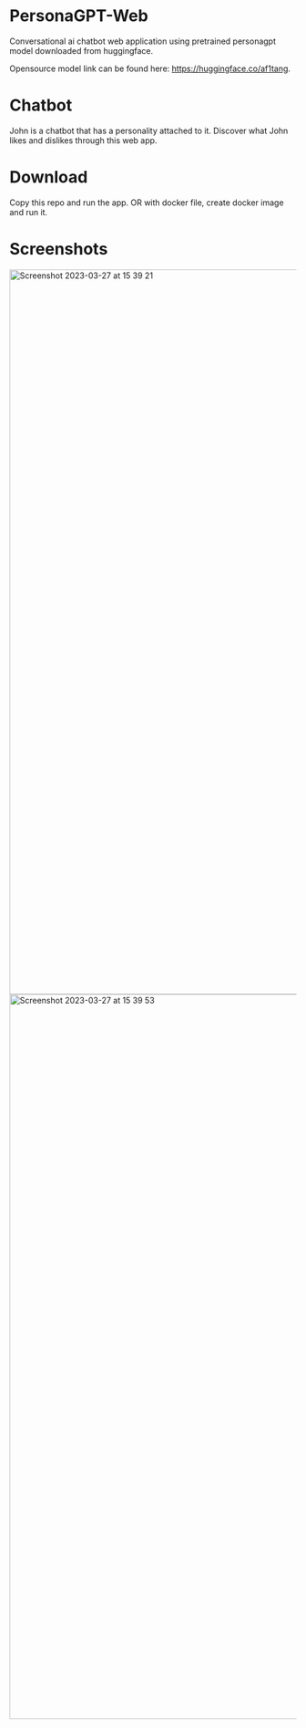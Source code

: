 # PersonaGPT-Web
Conversational ai chatbot web application using pretrained personagpt model downloaded from huggingface.

Opensource model link can be found here: https://huggingface.co/af1tang.

# Chatbot
John is a chatbot that has a personality attached to it. Discover what John likes and dislikes through this web app.

# Download
Copy this repo and run the app. OR with docker file, create docker image and run it.

# Screenshots
<img width="1271" alt="Screenshot 2023-03-27 at 15 39 21" src="https://user-images.githubusercontent.com/119132789/228049420-0e0cd6fd-5431-4640-add8-971473a57561.png">

<img width="1271" alt="Screenshot 2023-03-27 at 15 39 53" src="https://user-images.githubusercontent.com/119132789/228049431-77165c2c-89bd-4cee-8a1f-da6ada4050a0.png">
